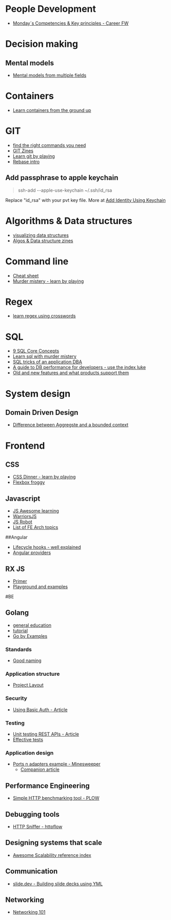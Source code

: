 # People Development
- [Monday´s Competencies & Key principles - Career FW](https://growth.monday.com/homepage/rd/engineering/)

# Decision making
## Mental models
- [Mental models from multiple fields](https://fs.blog/mental-models/)


# Containers
- [Learn containers from the ground up](https://iximiuz.com/en/posts/container-learning-path)

# GIT
- [find the right commands you need](https://gitexplorer.com/)
- [GIT Zines](https://github.com/girliemac/a-picture-is-worth-a-1000-words/tree/main/git-purr)
- [Learn git by playing](https://ohmygit.org/)
- [Rebase intro](https://dev.to/maxwell_dev/the-git-rebase-introduction-i-wish-id-had)

## Add passphrase to apple keychain
> ssh-add --apple-use-keychain ~/.ssh/id_rsa

Replace "id_rsa" with your pvt key file. More at [Add Identity Using Keychain
](https://stackoverflow.com/a/25721662/9507467)

# Algorithms & Data structures
- [visualizing data structures](https://visualgo.net/en)
- [Algos & Data structure zines](https://github.com/girliemac/a-picture-is-worth-a-1000-words/tree/main/algorithms)

# Command line
- [Cheat sheet](https://github.com/chubin/cheat.s)
- [Murder mistery - learn by playing](https://github.com/veltman/clmystery)

# Regex
- [learn regex using crosswords](https://regexcrossword.com/)

# SQL
- [9 SQL Core Concepts](https://towardsdatascience.com/9-sql-core-concepts-that-helped-me-get-my-first-data-analyst-job-a582f892276f)
- [Learn sql with murder mistery](https://mystery.knightlab.com/)
- [SQL tricks of an application DBA](https://hakibenita.com/sql-tricks-application-dba)
- [A guide to DB performance for developers - use the index luke](https://use-the-index-luke.com/)
- [Old and new features and what products support them](https://modern-sql.com/)

# System design
## Domain Driven Design
- [Difference between Aggregste and a bounded context](https://levelup.gitconnected.com/whats-the-difference-between-an-aggregate-and-a-bounded-context-85665c28411a)
# Frontend
## CSS
- [CSS Dinner - learn by playing](https://flukeout.github.io/)
- [Flexbox froggy](https://flexboxfroggy.com/)
## Javascript
- [JS Awesome learning](https://github.com/micromata/awesome-javascript-learning)
- [WarriorsJS](https://warriorjs.com)
- [JS Robot](https://lab.reaal.me/jsrobot/)
- [List of FE Arch topics](https://github.com/stevekinney/frontend-architecture-topics)

##Angular
- [Lifecycle hooks - well explained](https://indepth.dev/posts/1494/complete-guide-angular-lifecycle-hooks)
- [Angular providers](https://www.tektutorialshub.com/angular/angular-providers/)


## RX JS
- [Primer](https://www.learnrxjs.io/learn-rxjs/concepts/rxjs-primer)
- [Playground and examples](https://thinkrx.io/rxjs/)

#BE
## Golang
- [general education](https://mehdihadeli.github.io/awesome-go-education/)
- [tutorial](https://quii.gitbook.io/learn-go-with-tests/)
- [Go by Examples](https://gobyexample.com/)

### Standards
- [Good naming](https://talks.golang.org/2014/names.slide#1)
### Application structure
- [Project Layout](https://github.com/golang-standards/project-layout)

### Security
- [Using Basic Auth - Article](https://dev.to/chefgs/develop-rest-api-with-basic-api-authentication-using-go-2ce4)

### Testing
- [Unit testing REST APIs - Article](https://dev.to/chefgs/develop-rest-api-using-go-and-test-using-various-methods-8e0)
- [Effective tests](https://moshe-beladev-mb.medium.com/tips-for-effective-go-tests-6b9f1e242f02)


### Application design
- [Ports n adapters example - Minesweeper](https://github.com/matiasvarela/minesweeper-hex-arch-sample)
  - [Companion article](https://medium.com/@matiasvarela/hexagonal-architecture-in-go-cfd4e436faa3)

## Performance Engineering
- [Simple HTTP benchmarking tool - PLOW](https://github.com/six-ddc/plow)

## Debugging tools
- [HTTP Sniffer - httpflow](https://github.com/six-ddc/httpflow)


## Designing systems that scale
- [Awesome Scalability reference index](https://github.com/binhnguyennus/awesome-scalability)

## Communication
- [slide.dev - Building slide decks using YML](https://sli.dev/)

## Networking
- [Networking 101](https://iximiuz.com/en/posts/computer-networking-101/)
